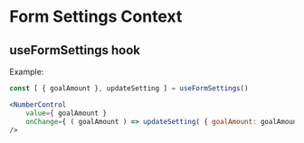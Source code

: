 # Form Settings Context

## useFormSettings hook

Example:
```jsx
const [ { goalAmount }, updateSetting ] = useFormSettings()

<NumberControl
    value={ goalAmount }
    onChange={ ( goalAmount ) => updateSetting( { goalAmount: goalAmount } ) }
/>
```
